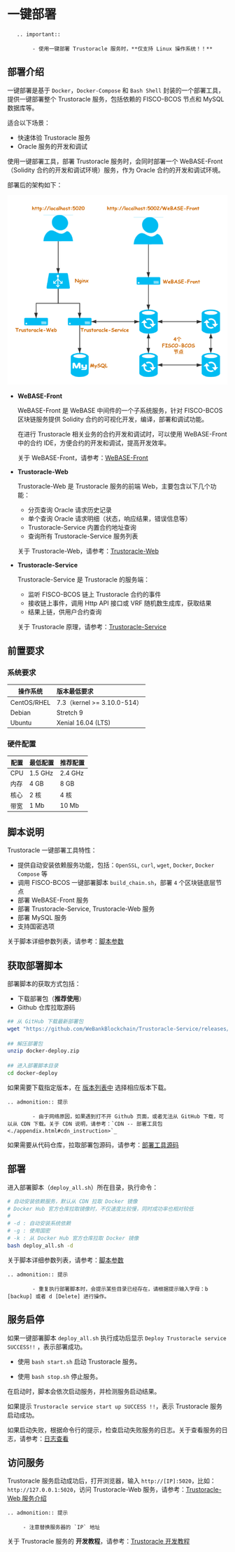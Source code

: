 # 一键部署


```eval_rst
   .. important::
   
		- 使用一键部署 Trustoracle 服务时，**仅支持 Linux 操作系统！！**
```

## 部署介绍
一键部署是基于 `Docker`，`Docker-Compose` 和 `Bash Shell` 封装的一个部署工具，提供一键部署整个 Trustoracle 服务，包括依赖的 FISCO-BCOS 节点和 MySQL 数据库等。

适合以下场景：

* 快速体验 Trustoracle 服务
* Oracle 服务的开发和调试

使用一键部署工具，部署 Trustoracle 服务时，会同时部署一个 WeBASE-Front（Solidity 合约的开发和调试环境）服务，作为 Oracle 合约的开发和调试环境。

部署后的架构如下：

![trustoracle-docker-deploy](../../images/trustoracle-docker-deploy.png)


* **WeBASE-Front**

    WeBASE-Front 是 WeBASE 中间件的一个子系统服务，针对 FISCO-BCOS 区块链服务提供 Solidity 合约的可视化开发，编译，部署和调试功能。
    
    在进行 Trustoracle 相关业务的合约开发和调试时，可以使用 WeBASE-Front 中的合约 IDE，方便合约的开发和调试，提高开发效率。

    关于 WeBASE-Front，请参考：[WeBASE-Front](https://webasedoc.readthedocs.io/zh_CN/latest/docs/WeBASE-Front/README.html) 
* **Trustoracle-Web**
    
    Trustoracle-Web 是 Trustoracle 服务的前端 Web，主要包含以下几个功能：
    * 分页查询 Oracle 请求历史记录
    * 单个查询 Oracle 请求明细（状态，响应结果，错误信息等）
    * Trustoracle-Service 内置合约地址查询
    * 查询所有 Trustoracle-Service 服务列表

    关于 Trustoracle-Web，请参考：[Trustoracle-Web](../Trustoracle-Web/outline.md) 
* **Trustoracle-Service**

    Trustoracle-Service 是 Trustoracle 的服务端：
    * 监听 FISCO-BCOS 链上 Trustoracle 合约的事件
    * 接收链上事件，调用 Http API 接口或 VRF 随机数生成库，获取结果
    * 结果上链，供用户合约查询
    
    关于 Trustoracle 原理，请参考：[Trustoracle-Service](../Trustoracle-Service/outline.md) 


## 前置要求
### 系统要求

| 操作系统         |  版本最低要求     |  
| ------------- |:-------|
| CentOS/RHEL |7.3（kernel >= 3.10.0-514）|
|Debian|Stretch 9  |
|Ubuntu|Xenial 16.04 (LTS)|


### 硬件配置

| 配置 | 最低配置 | 推荐配置 |
| ---- | -------- | -------- |
| CPU  | 1.5 GHz   | 2.4 GHz   |
| 内存 | 4 GB      | 8 GB      |
| 核心 | 2 核      | 4 核      |
| 带宽 | 1 Mb      | 10 Mb     |

## 脚本说明
Trustoracle 一键部署工具特性：

* 提供自动安装依赖服务功能，包括：`OpenSSL`, `curl`, `wget`, `Docker`, `Docker Compose` 等
* 调用 FISCO-BCOS 一键部署脚本 `build_chain.sh`，部署 `4` 个区块链底层节点
* 部署 WeBASE-Front 服务
* 部署 Trustoracle-Service, Trustoracle-Web 服务
* 部署 MySQL 服务
* 支持国密选项

关于脚本详细参数列表，请参考：[脚本参数](./appendix.html#shell_script_param)

## 获取部署脚本
部署脚本的获取方式包括：

* 下载部署包（**推荐使用**）
* Github 仓库拉取源码

<!-- TODO add latest release-->
```Bash
## 从 GitHub 下载最新部署包
wget "https://github.com/WeBankBlockchain/Trustoracle-Service/releases/v1.0.0/docker-deploy.zip"

## 解压部署包
unzip docker-deploy.zip

## 进入部署脚本目录
cd docker-deploy
```

如果需要下载指定版本，在 [版本列表中](https://github.com/WeBankBlockchain/Trustoracle-Service/releases) 选择相应版本下载。

```eval_rst
.. admonition:: 提示

     	- 由于网络原因，如果遇到打不开 Github 页面，或者无法从 GitHub 下载，可以从 CDN 下载。关于 CDN 说明，请参考：`CDN -- 部署工具包 <./appendix.html#cdn_instruction>`_
```

如果需要从代码仓库，拉取部署包源码，请参考：[部署工具源码](./appendix.html#pull_deploy_code)

## 部署

进入部署脚本（`deploy_all.sh`）所在目录，执行命令：

```Bash
# 自动安装依赖服务，默认从 CDN 拉取 Docker 镜像
# Docker Hub 官方仓库拉取镜像时，不仅速度比较慢，同时成功率也相对较低
# 
# -d : 自动安装系统依赖
# -g : 使用国密
# -k : 从 Docker Hub 官方仓库拉取 Docker 镜像
bash deploy_all.sh -d
```

关于脚本详细参数列表，请参考：[脚本参数](./appendix.html#shell_script_param)

```eval_rst
.. admonition:: 提示

     	- 重复执行部署脚本时，会提示某些目录已经存在，请根据提示输入字母：b [backup] 或者 d [Delete] 进行操作。
```

## 服务启停
如果一键部署脚本 `deploy_all.sh` 执行成功后显示 `Deploy Trustoracle service SUCCESS!!` ，表示部署成功。

* 使用 `bash start.sh` 启动 Trustoracle 服务。

* 使用 `bash stop.sh`  停止服务。

在启动时，脚本会依次启动服务，并检测服务启动结果。

如果提示 `Trustoracle service start up SUCCESS !!`，表示 Trustoracle 服务启动成功。

如果启动失败，根据命令行的提示，检查启动失败服务的日志。关于查看服务的日志，请参考：[日志查看](./appendix.html#check_log)


## 访问服务
    
Trustoracle 服务启动成功后，打开浏览器，输入 `http://[IP]:5020`，比如：`http://127.0.0.1:5020`，访问 Trustoracle-Web 服务，请参考：[Trustoracle-Web 服务介绍](../Trustoracle-Web/outline.html)


```eval_rst
.. admonition:: 提示

     - 注意替换服务器的 `IP` 地址
```

关于 Trustoracle 服务的 **开发教程**，请参考：[Trustoracle 开发教程](../develop/quick-start.html)
